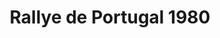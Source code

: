 ---
ref: sol-430-0003
title: "Rallye de Portugal 1980"
author_name: ["unknown author"]
publisher: ["unknown publisher"]
year: "y1980"
origin: ["Portugal"]
formats: ["sticker"]
disciplines: ["graphic-design"]
tags:
layout: artifact
status: ["scan"]
published: false
int_published: false
image_count:
date_added: 2023-06-16
batch:
---